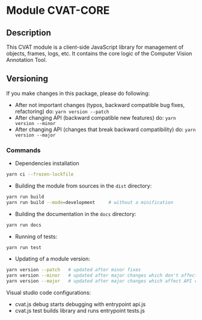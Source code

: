 # Module CVAT-CORE

## Description

This CVAT module is a client-side JavaScript library for management of objects, frames, logs, etc.
It contains the core logic of the Computer Vision Annotation Tool.

## Versioning

If you make changes in this package, please do following:

- After not important changes (typos, backward compatible bug fixes, refactoring) do: `yarn version --patch`
- After changing API (backward compatible new features) do: `yarn version --minor`
- After changing API (changes that break backward compatibility) do: `yarn version --major`

### Commands

- Dependencies installation

```bash
yarn ci --frozen-lockfile
```

- Building the module from sources in the `dist` directory:

```bash
yarn run build
yarn run build --mode=development     # without a minification
```

- Building the documentation in the `docs` directory:

```bash
yarn run docs
```

- Running of tests:

```bash
yarn run test
```

- Updating of a module version:

```bash
yarn version --patch   # updated after minor fixes
yarn version --minor   # updated after major changes which don't affect API compatibility with previous versions
yarn version --major   # updated after major changes which affect API compatibility with previous versions
```

Visual studio code configurations:

- cvat.js debug starts debugging with entrypoint api.js
- cvat.js test builds library and runs entrypoint tests.js
